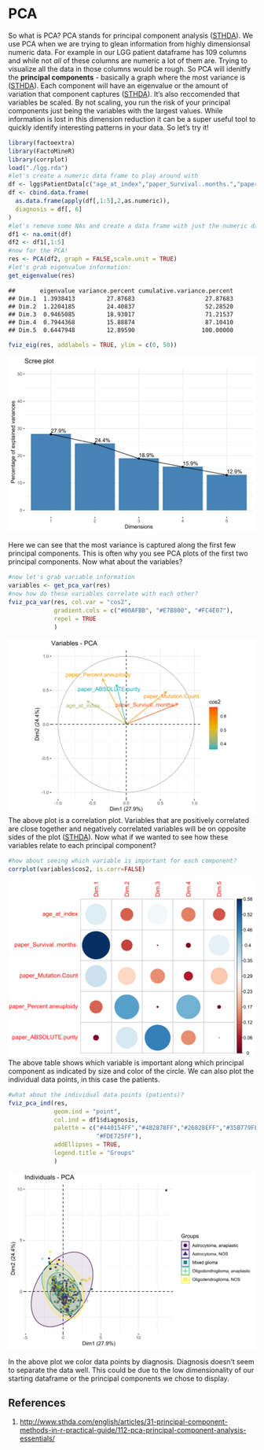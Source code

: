 PCA
================

So what is PCA? PCA stands for principal component analysis
([STHDA](http://www.sthda.com/english/articles/31-principal-component-methods-in-r-practical-guide/112-pca-principal-component-analysis-essentials/)).
We use PCA when we are trying to glean information from highly
dimensionsal numeric data. For example in our LGG patient dataframe has
109 columns and while not *all* of these columns are numeric a lot of
them are. Trying to visualize all the data in those columns would be
rough. So PCA will idenitfy the **principal components** - basically a
graph where the most variance is
([STHDA](http://www.sthda.com/english/articles/31-principal-component-methods-in-r-practical-guide/112-pca-principal-component-analysis-essentials/)).
Each component will have an eigenvalue or the amount of variation that
component captures
([STHDA](http://www.sthda.com/english/articles/31-principal-component-methods-in-r-practical-guide/112-pca-principal-component-analysis-essentials/)).
It’s also reccomended that variables be scaled. By not scaling, you run
the risk of your principal components just being the variables with the
largest values. While information is lost in this dimension reduction it
can be a super useful tool to quickly identify interesting patterns in
your data. So let’s try it\!

``` r
library(factoextra)
library(FactoMineR)
library(corrplot)
load("./lgg.rda")
#let's create a numeric data frame to play around with
df <- lgg$PatientData[c("age_at_index","paper_Survival..months.","paper_Mutation.Count","paper_Percent.aneuploidy","paper_ABSOLUTE.purity","primary_diagnosis")]
df <- cbind.data.frame(
  as.data.frame(apply(df[,1:5],2,as.numeric)),
  diagnosis = df[, 6]
)
#let's remove some NAs and create a data frame with just the numeric data
df1 <- na.omit(df)
df2 <- df1[,1:5]
#now for the PCA!
res <- PCA(df2, graph = FALSE,scale.unit = TRUE)
#let's grab eigenvalue information:
get_eigenvalue(res)
```

    ##       eigenvalue variance.percent cumulative.variance.percent
    ## Dim.1  1.3938413         27.87683                    27.87683
    ## Dim.2  1.2204185         24.40837                    52.28520
    ## Dim.3  0.9465085         18.93017                    71.21537
    ## Dim.4  0.7944368         15.88874                    87.10410
    ## Dim.5  0.6447948         12.89590                   100.00000

``` r
fviz_eig(res, addlabels = TRUE, ylim = c(0, 50))
```

![](pca_files/figure-gfm/pca-1.svg)<!-- -->

Here we can see that the most variance is captured along the first few
principal components. This is often why you see PCA plots of the first
two principal components. Now what about the variables?

``` r
#now let's grab variable information
variables <- get_pca_var(res)
#now how do these variables correlate with each other?
fviz_pca_var(res, col.var = "cos2",
             gradient.cols = c("#00AFBB", "#E7B800", "#FC4E07"), 
             repel = TRUE 
             )
```

![](pca_files/figure-gfm/pca1-1.svg)<!-- --> The above plot is a
correlation plot. Variables that are positively correlated are close
together and negatively correlated variables will be on opposite sides
of the plot
([STHDA](http://www.sthda.com/english/articles/31-principal-component-methods-in-r-practical-guide/112-pca-principal-component-analysis-essentials/)).
Now what if we wanted to see how these variables relate to each
principal component?

``` r
#how about seeing which variable is important for each component?
corrplot(variables$cos2, is.corr=FALSE)
```

![](pca_files/figure-gfm/pca2-1.svg)<!-- --> The above table shows which
variable is important along which principal component as indicated by
size and color of the circle. We can also plot the individual data
points, in this case the patients.

``` r
#what about the individual data points (patients)?
fviz_pca_ind(res,
             geom.ind = "point", 
             col.ind = df1$diagnosis,
             palette = c("#440154FF","#482878FF","#26828EFF","#35B779FF",
                         "#FDE725FF"),
             addEllipses = TRUE, 
             legend.title = "Groups"
             )
```

![](pca_files/figure-gfm/pca3-1.svg)<!-- -->

In the above plot we color data points by diagnosis. Diagnosis doesn’t
seem to separate the data well. This could be due to the low
dimensionality of our starting dataframe or the principal components we
chose to display.

## References

1.  <http://www.sthda.com/english/articles/31-principal-component-methods-in-r-practical-guide/112-pca-principal-component-analysis-essentials/>

